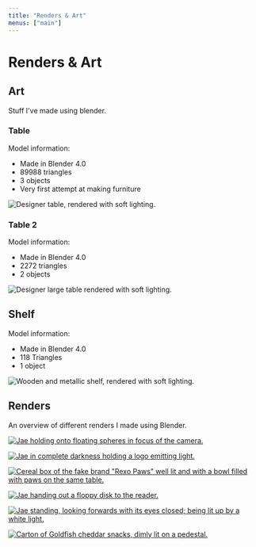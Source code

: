 ```yaml
---
title: "Renders & Art"
menus: ["main"]
---
```


# Renders & Art

## Art

Stuff I've made using blender.

### Table

Model information:
- Made in Blender 4.0
- 89988 triangles
- 3 objects
- Very first attempt at making furniture

![Designer table, rendered with soft lighting.](https://i.j4.lc/ShareX/2023/11/render-table-01.png)

### Table 2

Model information:
- Made in Blender 4.0
- 2272 triangles
- 2 objects

![Designer large table rendered with soft lighting.](https://i.j4.lc/ShareX/2023/11/render-table-02.png)

## Shelf

Model information:
- Made in Blender 4.0
- 118 Triangles
- 1 object

![Wooden and metallic shelf, rendered with soft lighting.](https://i.j4.lc/ShareX/2023/11/render-shelf-01.png)

## Renders

An overview of different renders I made using Blender.

[![Jae holding onto floating spheres in focus of the camera.](https://sharex.777.tf/ShareX/2023/10/orbs-bilighting-final.jpg)](https://sharex.777.tf/ShareX/2023/10/orbs-bilighting-final.jpg)

[![Jae in complete darkness holding a logo emitting light.](https://sharex.777.tf/ShareX/2023/10/darklight-desire-logo-emiss.jpg)](https://sharex.777.tf/ShareX/2023/10/darklight-desire-logo-emiss.jpg)

[![Cereal box of the fake brand "Rexo Paws" well lit and with a bowl filled with paws on the same table.](https://sharex.777.tf/ShareX/2023/10/rexopaws-bowl-spoon-bilighting.jpg)](https://sharex.777.tf/ShareX/2023/10/rexopaws-bowl-spoon-bilighting.jpg)

[![Jae handing out a floppy disk to the reader.](https://sharex.777.tf/ShareX/2023/10/rd-4k-handing-floppy.jpg)](https://sharex.777.tf/ShareX/2023/10/rd-4k-handing-floppy.jpg)

[![Jae standing, looking forwards with its eyes closed; being lit up by a white light.](https://i.j4.lc/ShareX/2023/10/eyes-closed-looking-forward.jpg)](https://i.j4.lc/ShareX/2023/10/eyes-closed-looking-forward.jpg)

[![Carton of Goldfish cheddar snacks, dimly lit on a pedestal.](https://i.j4.lc/ShareX/2023/10/goldfish-carton.jpg)](https://i.j4.lc/ShareX/2023/10/goldfish-carton.jpg)
